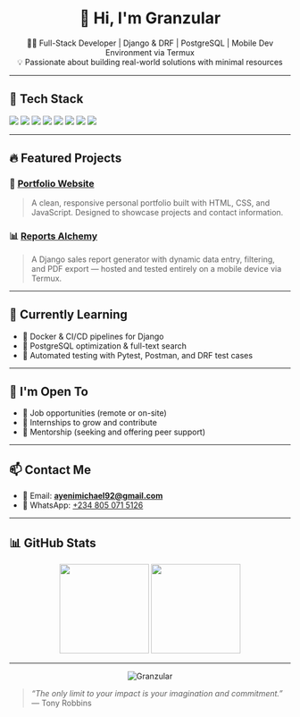 <h1 align="center">👋 Hi, I'm Granzular</h1>

<p align="center">
  🧑‍💻 Full-Stack Developer | Django & DRF | PostgreSQL | Mobile Dev Environment via Termux<br>
  💡 Passionate about building real-world solutions with minimal resources
</p>

---

## 🧰 Tech Stack

<p align="left">
  <img src="https://img.shields.io/badge/Python-3776AB?style=for-the-badge&logo=python&logoColor=white"/>
  <img src="https://img.shields.io/badge/Django-092E20?style=for-the-badge&logo=django&logoColor=white"/>
  <img src="https://img.shields.io/badge/DRF-red?style=for-the-badge&logo=django&logoColor=white"/>
  <img src="https://img.shields.io/badge/PostgreSQL-4169E1?style=for-the-badge&logo=postgresql&logoColor=white"/>
  <img src="https://img.shields.io/badge/JavaScript-F7DF1E?style=for-the-badge&logo=javascript&logoColor=black"/>
  <img src="https://img.shields.io/badge/HTML5-E34F26?style=for-the-badge&logo=html5&logoColor=white"/>
  <img src="https://img.shields.io/badge/CSS3-1572B6?style=for-the-badge&logo=css3&logoColor=white"/>
  <img src="https://img.shields.io/badge/Termux-black?style=for-the-badge&logo=linux&logoColor=white"/>
</p>

---

## 🔥 Featured Projects

### 🚀 [Portfolio Website](https://github.com/Granzular/portfolio-)
> A clean, responsive personal portfolio built with HTML, CSS, and JavaScript. Designed to showcase projects and contact information.

### 📊 [Reports Alchemy](https://github.com/Granzular/ERP-website-template)
> A Django sales report generator with dynamic data entry, filtering, and PDF export — hosted and tested entirely on a mobile device via Termux.

---

## 🎯 Currently Learning

- 🔹 Docker & CI/CD pipelines for Django
- 🔹 PostgreSQL optimization & full-text search
- 🔹 Automated testing with Pytest, Postman, and DRF test cases


---

## 🤝 I'm Open To

- 💼 Job opportunities (remote or on-site)
- 🧪 Internships to grow and contribute
- 🧭 Mentorship (seeking and offering peer support)

---

## 📫 Contact Me

- 📧 Email: **ayenimichael92@gmail.com**
- 💬 WhatsApp: [+234 805 071 5126](https://wa.me/2348050715126)

---

## 📊 GitHub Stats

<p align="center">
  <img src="https://github-readme-stats.vercel.app/api?username=Granzular&show_icons=true&theme=tokyonight" height="160" />
  <img src="https://github-readme-stats.vercel.app/api/top-langs/?username=Granzular&layout=compact&theme=tokyonight" height="160" />
</p>

---

<p align="center">
  <img src="https://komarev.com/ghpvc/?username=Granzular&label=Profile+Views&color=blue&style=flat" alt="Granzular" />
</p>

> _“The only limit to your impact is your imagination and commitment.”_ — Tony Robbins
